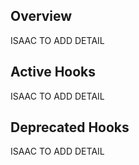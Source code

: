 ## Overview

ISAAC TO ADD DETAIL

## Active Hooks

ISAAC TO ADD DETAIL

## Deprecated Hooks

ISAAC TO ADD DETAIL